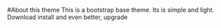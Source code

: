 #About this theme
This is a bootstrap base theme. Its is simple and light. Download install and even better, upgrade

